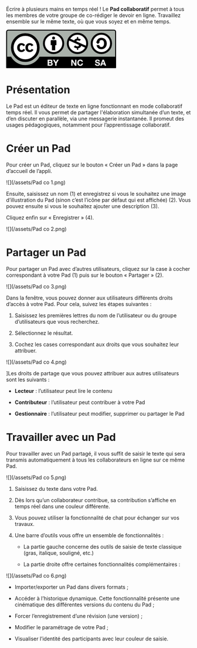Écrire à plusieurs mains en temps réel ! Le **Pad collaboratif** permet à tous les membres de votre groupe de co-rédiger le devoir en ligne. Travaillez ensemble sur le même texte, où que vous soyez et en même temps.

![](../../wp-content/uploads/2015/03/CC-BY-NC-SA-3.0-FR-300x105.png)

Présentation
============

Le Pad est un éditeur de texte en ligne fonctionnant en mode collaboratif temps réel. Il vous permet de partager l'élaboration simultanée d’un texte, et d’en discuter en parallèle, via une messagerie instantanée. Il promeut des usages pédagogiques, notamment pour l’apprentissage collaboratif.

Créer un Pad
============

Pour créer un Pad, cliquez sur le bouton « Créer un Pad » dans la page d’accueil de l’appli.

![](/assets/Pad co 1.png)

Ensuite, saisissez un nom (1) et enregistrez si vous le souhaitez une image d’illustration du Pad (sinon c’est l’icône par défaut qui est affichée) (2). Vous pouvez ensuite si vous le souhaitez ajouter une description (3).

Cliquez enfin sur « Enregistrer » (4).

![](/assets/Pad co 2.png)

Partager un Pad
===============

Pour partager un Pad avec d’autres utilisateurs, cliquez sur la case à cocher correspondant à votre Pad (1) puis sur le bouton « Partager » (2).

![](/assets/Pad co 3.png)

Dans la fenêtre, vous pouvez donner aux utilisateurs différents droits d’accès à votre Pad. Pour cela, suivez les étapes suivantes :

1.  Saisissez les premières lettres du nom de l’utilisateur ou du groupe d’utilisateurs que vous recherchez.

2.  Sélectionnez le résultat.

3.  Cochez les cases correspondant aux droits que vous souhaitez leur attribuer.

![](/assets/Pad co 4.png)

\]Les droits de partage que vous pouvez attribuer aux autres utilisateurs sont les suivants :

-   **Lecteur** : l’utilisateur peut lire le contenu

-   **Contributeur** : l’utilisateur peut contribuer à votre Pad

-   **Gestionnaire** : l’utilisateur peut modifier, supprimer ou partager le Pad

Travailler avec un Pad
======================

Pour travailler avec un Pad partagé, il vous suffit de saisir le texte qui sera transmis automatiquement à tous les collaborateurs en ligne sur ce même Pad.

![](/assets/Pad co 5.png)

1.  Saisissez du texte dans votre Pad.

2.  Dès lors qu’un collaborateur contribue, sa contribution s’affiche en temps réel dans une couleur différente.

3.  Vous pouvez utiliser la fonctionnalité de chat pour échanger sur vos travaux.

4.  Une barre d’outils vous offre un ensemble de fonctionnalités :

    -   La partie gauche concerne des outils de saisie de texte classique (gras, italique, souligné, etc.)

    -   La partie droite offre certaines fonctionnalités complémentaires :

![](/assets/Pad co 6.png)

-   Importer/exporter un Pad dans divers formats ;

-   Accéder à l’historique dynamique. Cette fonctionnalité présente une cinématique des différentes versions du contenu du Pad ;

-   Forcer l’enregistrement d’une révision (une version) ;

-   Modifier le paramétrage de votre Pad ;

-   Visualiser l’identité des participants avec leur couleur de saisie.


